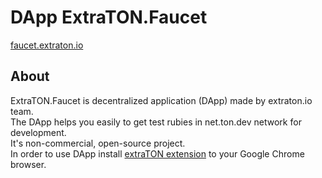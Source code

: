 # DApp ExtraTON.Faucet

[faucet.extraton.io](https://faucet.extraton.io/)

## About 
ExtraTON.Faucet is decentralized application (DApp) made by extraton.io team.  
The DApp helps you easily to get test rubies in net.ton.dev network for development.  
It's non-commercial, open-source project.  
In order to use DApp install [extraTON extension](https://chrome.google.com/webstore/detail/extraton/hhimbkmlnofjdajamcojlcmgialocllm) to your Google Chrome browser.  

